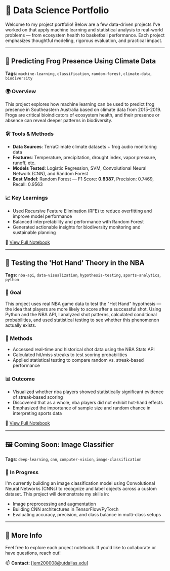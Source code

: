 # 🧠 Data Science Portfolio

Welcome to my project portfolio! Below are a few data-driven projects I’ve worked on that apply machine learning and statistical analysis to real-world problems — from ecosystem health to basketball performance. Each project emphasizes thoughtful modeling, rigorous evaluation, and practical impact.

---

## 🐸 Predicting Frog Presence Using Climate Data  
**Tags**: `machine-learning`, `classification`, `random-forest`, `climate-data`, `biodiversity`

### 🌍 Overview
This project explores how machine learning can be used to predict frog presence in Southeastern Australia based on climate data from 2015–2019. Frogs are critical bioindicators of ecosystem health, and their presence or absence can reveal deeper patterns in biodiversity.

### 🛠 Tools & Methods
- **Data Sources**: TerraClimate climate datasets + frog audio monitoring data
- **Features**: Temperature, precipitation, drought index, vapor pressure, runoff, etc.
- **Models Tested**: Logistic Regression, SVM, Convolutional Neural Network (CNN), and Random Forest
- **Best Model**: Random Forest — F1 Score: **0.8387**, Precision: 0.7469, Recall: 0.9563

### 📈 Key Learnings
- Used Recursive Feature Elimination (RFE) to reduce overfitting and improve model performance
- Balanced interpretability and performance with Random Forest
- Generated actionable insights for biodiversity monitoring and sustainable planning

🔗 [View Full Notebook](./frog_presence_prediction.ipynb)

---

## 🏀 Testing the 'Hot Hand' Theory in the NBA  
**Tags**: `nba-api`, `data-visualization`, `hypothesis-testing`, `sports-analytics`, `python`

### 🎯 Goal
This project uses real NBA game data to test the "Hot Hand" hypothesis — the idea that players are more likely to score after a successful shot. Using Python and the NBA API, I analyzed shot patterns, calculated conditional probabilities, and used statistical testing to see whether this phenomenon actually exists.

### 🧪 Methods
- Accessed real-time and historical shot data using the NBA Stats API
- Calculated hit/miss streaks to test scoring probabilities
- Applied statistical testing to compare random vs. streak-based performance

### 📊 Outcome
- Visualized whether nba players showed statistically significant evidence of streak-based scoring
- Discovered that as a whole, nba players did not exhibit hot-hand effects
- Emphasized the importance of sample size and random chance in interpreting sports data

🔗 [View Full Notebook](./Does_the_Hot-Hand_Exist.ipynb)

---

## 🖼️ Coming Soon: Image Classifier  
**Tags**: `deep-learning`, `cnn`, `computer-vision`, `image-classification`

### 🔧 In Progress
I'm currently building an image classification model using Convolutional Neural Networks (CNNs) to recognize and label objects across a custom dataset. This project will demonstrate my skills in:
- Image preprocessing and augmentation
- Building CNN architectures in TensorFlow/PyTorch
- Evaluating accuracy, precision, and class balance in multi-class setups

---

## 📌 More Info
Feel free to explore each project notebook. If you'd like to collaborate or have questions, reach out!

📫 **Contact**: [jem200008@utdallas.edu]


